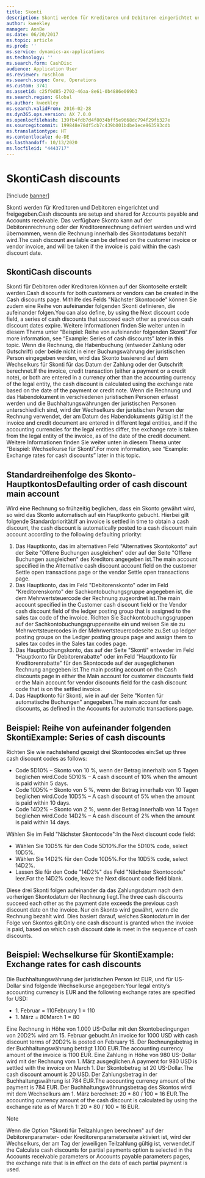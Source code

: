 ```yaml
---
title: Skonti
description: Skonti werden für Kreditoren und Debitoren eingerichtet und freigegeben.  Das verfügbare Skonto kann auf der Debitorenrechnung oder der Kreditorenrechnung definiert werden und wird übernommen, wenn die Rechnung innerhalb des Skontodatums bezahlt wird.
author: kweekley
manager: AnnBe
ms.date: 06/20/2017
ms.topic: article
ms.prod: ''
ms.service: dynamics-ax-applications
ms.technology: ''
ms.search.form: CashDisc
audience: Application User
ms.reviewer: roschlom
ms.search.scope: Core, Operations
ms.custom: 3741
ms.assetid: c25f9d85-2702-46aa-8e61-0b4886e069b3
ms.search.region: Global
ms.author: kweekley
ms.search.validFrom: 2016-02-28
ms.dyn365.ops.version: AX 7.0.0
ms.openlocfilehash: 139fb4fdb7d4f8034bff5e9668dc794f29fb327e
ms.sourcegitcommit: 199848e78df5cb7c439b001bdbe1ece963593cdb
ms.translationtype: HT
ms.contentlocale: de-DE
ms.lasthandoff: 10/13/2020
ms.locfileid: "4443717"
---
```

# <a name="cash-discounts"></a><span data-ttu-id="96aa8-104">Skonti</span><span class="sxs-lookup"><span data-stu-id="96aa8-104">Cash discounts</span></span>

[!include [banner](../includes/banner.md)]

<span data-ttu-id="96aa8-105">Skonti werden für Kreditoren und Debitoren eingerichtet und freigegeben.</span><span class="sxs-lookup"><span data-stu-id="96aa8-105">Cash discounts are setup and shared for Accounts payable and Accounts receivable.</span></span>  <span data-ttu-id="96aa8-106">Das verfügbare Skonto kann auf der Debitorenrechnung oder der Kreditorenrechnung definiert werden und wird übernommen, wenn die Rechnung innerhalb des Skontodatums bezahlt wird.</span><span class="sxs-lookup"><span data-stu-id="96aa8-106">The cash discount available can be defined on the customer invoice or vendor invoice, and will be taken if the invoice is paid within the cash discount date.</span></span> 

## <a name="cash-discounts"></a><span data-ttu-id="96aa8-107">Skonti</span><span class="sxs-lookup"><span data-stu-id="96aa8-107">Cash discounts</span></span>

<span data-ttu-id="96aa8-108">Skonti für Debitoren oder Kreditoren können auf der Skontoseite erstellt werden.</span><span class="sxs-lookup"><span data-stu-id="96aa8-108">Cash discounts for both customers or vendors can be created in the Cash discounts page.</span></span> <span data-ttu-id="96aa8-109">Mithilfe des Felds "Nächster Skontocode" können Sie zudem eine Reihe von aufeinander folgenden Skonti definieren, die aufeinander folgen.</span><span class="sxs-lookup"><span data-stu-id="96aa8-109">You can also define, by using the Next discount code field, a series of cash discounts that succeed each other as previous cash discount dates expire.</span></span> <span data-ttu-id="96aa8-110">Weitere Informationen finden Sie weiter unten in diesem Thema unter "Beispiel: Reihe von aufeinander folgenden Skonti".</span><span class="sxs-lookup"><span data-stu-id="96aa8-110">For more information, see “Example: Series of cash discounts” later in this topic.</span></span> <span data-ttu-id="96aa8-111">Wenn die Rechnung, die Habenbuchung (entweder Zahlung oder Gutschrift) oder beide nicht in einer Buchungswährung der juristischen Person eingegeben werden, wird das Skonto basierend auf dem Wechselkurs für Skonti für das Datum der Zahlung oder der Gutschrift berechnet.</span><span class="sxs-lookup"><span data-stu-id="96aa8-111">If the invoice, credit transaction (either a payment or a credit note), or both are entered in a currency other than the accounting currency of the legal entity, the cash discount is calculated using the exchange rate based on the date of the payment or credit note.</span></span> <span data-ttu-id="96aa8-112">Wenn die Rechnung und das Habendokument in verschiedenen juristischen Personen erfasst werden und die Buchhaltungswährungen der juristischen Personen unterschiedlich sind, wird der Wechselkurs der juristischen Person der Rechnung verwendet, der am Datum des Habendokuments gültig ist.</span><span class="sxs-lookup"><span data-stu-id="96aa8-112">If the invoice and credit document are entered in different legal entities, and if the accounting currencies for the legal entities differ, the exchange rate is taken from the legal entity of the invoice, as of the date of the credit document.</span></span> <span data-ttu-id="96aa8-113">Weitere Informationen finden Sie weiter unten in diesem Thema unter "Beispiel: Wechselkurse für Skonti".</span><span class="sxs-lookup"><span data-stu-id="96aa8-113">For more information, see “Example: Exchange rates for cash discounts” later in this topic.</span></span>

## <a name="defaulting-order-of-cash-discount-main-account"></a><span data-ttu-id="96aa8-114">Standardreihenfolge des Skonto-Hauptkontos</span><span class="sxs-lookup"><span data-stu-id="96aa8-114">Defaulting order of cash discount main account</span></span>

<span data-ttu-id="96aa8-115">Wird eine Rechnung so frühzeitig beglichen, dass ein Skonto gewährt wird, so wird das Skonto automatisch auf ein Hauptkonto gebucht. Hierbei gilt folgende Standardpriorität:</span><span class="sxs-lookup"><span data-stu-id="96aa8-115">If an invoice is settled in time to obtain a cash discount, the cash discount is automatically posted to a cash discount main account according to the following defaulting priority:</span></span>
1.  <span data-ttu-id="96aa8-116">Das Hauptkonto, das im alternativen Feld "Alternatives Skontokonto" auf der Seite "Offene Buchungen ausgleichen" oder auf der Seite "Offene Buchungen ausgleichen" des Kreditors angegeben ist.</span><span class="sxs-lookup"><span data-stu-id="96aa8-116">The main account specified in the Alternative cash discount account field on the customer Settle open transactions page or the vendor Settle open transactions page.</span></span>
2.  <span data-ttu-id="96aa8-117">Das Hauptkonto, das im Feld "Debitorenskonto" oder im Feld "Kreditorenskonto" der Sachkontobuchungsgruppe angegeben ist, die dem Mehrwertsteuercode der Rechnung zugeordnet ist.</span><span class="sxs-lookup"><span data-stu-id="96aa8-117">The main account specified in the Customer cash discount field or the Vendor cash discount field of the ledger posting group that is assigned to the sales tax code of the invoice.</span></span> <span data-ttu-id="96aa8-118">Richten Sie Sachkontobuchungsgruppen auf der Sachkontobuchungsgruppenseite ein und weisen Sie sie zu Mehrwertsteuercodes in der Mehrwertsteuercodeseite zu.</span><span class="sxs-lookup"><span data-stu-id="96aa8-118">Set up ledger posting groups on the Ledger posting groups page and assign them to sales tax codes in the Sales tax codes page.</span></span>
3.  <span data-ttu-id="96aa8-119">Das Hauptbuchungskonto, das auf der Seite "Skonti" entweder im Feld "Hauptkonto für Debitorenrabatte" oder im Feld "Hauptkonto für Kreditorenrabatte" für den Skontocode auf der ausgeglichenen Rechnung angegeben ist.</span><span class="sxs-lookup"><span data-stu-id="96aa8-119">The main posting account on the Cash discounts page in either the Main account for customer discounts field or the Main account for vendor discounts field for the cash discount code that is on the settled invoice.</span></span>
4.  <span data-ttu-id="96aa8-120">Das Hauptkonto für Skonti, wie in auf der Seite "Konten für automatische Buchungen" angegeben.</span><span class="sxs-lookup"><span data-stu-id="96aa8-120">The main account for cash discounts, as defined in the Accounts for automatic transactions page.</span></span>

## <a name="example-series-of-cash-discounts"></a><span data-ttu-id="96aa8-121"> Beispiel: Reihe von aufeinander folgenden Skonti</span><span class="sxs-lookup"><span data-stu-id="96aa8-121">Example: Series of cash discounts</span></span>
<span data-ttu-id="96aa8-122">Richten Sie wie nachstehend gezeigt drei Skontocodes ein:</span><span class="sxs-lookup"><span data-stu-id="96aa8-122">Set up three cash discount codes as follows:</span></span>
-   <span data-ttu-id="96aa8-123">Code 5D10% – Skonto von 10 %, wenn der Betrag innerhalb von 5 Tagen beglichen wird.</span><span class="sxs-lookup"><span data-stu-id="96aa8-123">Code 5D10% – A cash discount of 10% when the amount is paid within 5 days.</span></span>
-   <span data-ttu-id="96aa8-124">Code 10D5% – Skonto von 5 %, wenn der Betrag innerhalb von 10 Tagen beglichen wird.</span><span class="sxs-lookup"><span data-stu-id="96aa8-124">Code 10D5% – A cash discount of 5% when the amount is paid within 10 days.</span></span>
-   <span data-ttu-id="96aa8-125">Code 14D2% – Skonto von 2 %, wenn der Betrag innerhalb von 14 Tagen beglichen wird.</span><span class="sxs-lookup"><span data-stu-id="96aa8-125">Code 14D2% – A cash discount of 2% when the amount is paid within 14 days.</span></span>

<span data-ttu-id="96aa8-126">Wählen Sie im Feld "Nächster Skontocode":</span><span class="sxs-lookup"><span data-stu-id="96aa8-126">In the Next discount code field:</span></span>
-   <span data-ttu-id="96aa8-127">Wählen Sie 10D5% für den Code 5D10%.</span><span class="sxs-lookup"><span data-stu-id="96aa8-127">For the 5D10% code, select 10D5%.</span></span>
-   <span data-ttu-id="96aa8-128">Wählen Sie 14D2% für den Code 10D5%.</span><span class="sxs-lookup"><span data-stu-id="96aa8-128">For the 10D5% code, select 14D2%.</span></span>
-   <span data-ttu-id="96aa8-129">Lassen Sie für den Code "14D2%" das Feld "Nächster Skontocode" leer.</span><span class="sxs-lookup"><span data-stu-id="96aa8-129">For the 14D2% code, leave the Next discount code field blank.</span></span>

<span data-ttu-id="96aa8-130">Diese drei Skonti folgen aufeinander da das Zahlungsdatum nach dem vorherigen Skontodatum der Rechnung liegt.</span><span class="sxs-lookup"><span data-stu-id="96aa8-130">The three cash discounts succeed each other as the payment date exceeds the previous cash discount date on the invoice.</span></span> <span data-ttu-id="96aa8-131">Nur ein Skonto wird gewährt, wenn die Rechnung bezahlt wird. Dies basiert darauf, welches Skontodatum in der Folge von Skontos gilt.</span><span class="sxs-lookup"><span data-stu-id="96aa8-131">Only one cash discount is granted when the invoice is paid, based on which cash discount date is meet in the sequence of cash discounts.</span></span>

## <a name="example-exchange-rates-for-cash-discounts"></a><span data-ttu-id="96aa8-132"> Beispiel: Wechselkurse für Skonti</span><span class="sxs-lookup"><span data-stu-id="96aa8-132">Example: Exchange rates for cash discounts</span></span>
<span data-ttu-id="96aa8-133">Die Buchhaltungswährung der juristischen Person ist EUR, und für US-Dollar sind folgende Wechselkurse angegeben:</span><span class="sxs-lookup"><span data-stu-id="96aa8-133">Your legal entity’s accounting currency is EUR and the following exchange rates are specified for USD:</span></span>
-   <span data-ttu-id="96aa8-134">1. Februar = 110</span><span class="sxs-lookup"><span data-stu-id="96aa8-134">February 1 = 110</span></span>
-   <span data-ttu-id="96aa8-135">1. März = 80</span><span class="sxs-lookup"><span data-stu-id="96aa8-135">March 1 = 80</span></span>

<span data-ttu-id="96aa8-136">Eine Rechnung in Höhe von 1.000 US-Dollar mit den Skontobedingungen von 20D2% wird am 15. Februar gebucht.</span><span class="sxs-lookup"><span data-stu-id="96aa8-136">An invoice for 1000 USD with cash discount terms of 20D2% is posted on February 15.</span></span> <span data-ttu-id="96aa8-137">Der Rechnungsbetrag in der Buchhaltungswährung beträgt 1.100 EUR.</span><span class="sxs-lookup"><span data-stu-id="96aa8-137">The accounting currency amount of the invoice is 1100 EUR.</span></span> <span data-ttu-id="96aa8-138">Eine Zahlung in Höhe von 980 US-Dollar wird mit der Rechnung vom 1. März ausgeglichen.</span><span class="sxs-lookup"><span data-stu-id="96aa8-138">A payment for 980 USD is settled with the invoice on March 1.</span></span> <span data-ttu-id="96aa8-139">Der Skontobetrag ist 20 US-Dollar.</span><span class="sxs-lookup"><span data-stu-id="96aa8-139">The cash discount amount is 20 USD.</span></span> <span data-ttu-id="96aa8-140">Der Zahlungsbetrag in der Buchhaltungswährung ist 784 EUR.</span><span class="sxs-lookup"><span data-stu-id="96aa8-140">The accounting currency amount of the payment is 784 EUR.</span></span> <span data-ttu-id="96aa8-141">Der Buchhaltungswährungsbetrag des Skontos wird mit dem Wechselkurs am 1. März berechnet: 20 \* 80 / 100 = 16 EUR.</span><span class="sxs-lookup"><span data-stu-id="96aa8-141">The accounting currency amount of the cash discount is calculated by using the exchange rate as of March 1: 20 \* 80 / 100 = 16 EUR.</span></span>

> [!NOTE]
> <span data-ttu-id="96aa8-142">Wenn die Option "Skonti für Teilzahlungen berechnen" auf der Debitorenparameter- oder Kreditorenparameterseite aktiviert ist, wird der Wechselkurs, der am Tag der jeweiligen Teilzahlung gültig ist, verwendet.</span><span class="sxs-lookup"><span data-stu-id="96aa8-142">If the Calculate cash discounts for partial payments option is selected in the Accounts receivable parameters or Accounts payable parameters pages, the exchange rate that is in effect on the date of each partial payment is used.</span></span> 

